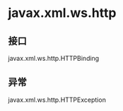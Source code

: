 # javax.xml.ws.http

## 接口

javax.xml.ws.http.HTTPBinding

## 异常

javax.xml.ws.http.HTTPException




